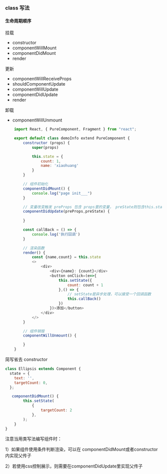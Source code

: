 ### class 写法

#### 生命周期顺序

挂载
* constructor
* componentWillMount
* componentDidMount
* render

更新
* componentWillReceiveProps
* shouldComponentUpdate
* componentWillUpdate
* componentDidUpdate
* render
  
卸载
* componentWillUnmount


```js
    import React, { PureComponent, Fragment } from "react";

    export default class demoInfo extend PureComponent {
        constructor (props) {
            super(props)

            this.state = {
                count: 1,
                name: 'xiaohuang'
            }
        }

        // 组件初始化
        componentDidMount() {
            console.log("page init___")
        }

        // 变量改变触发 preProps 包含 props里的变量， preState则包含this.state变量变化，在这里做监听处理
        componentDidUpdate(preProps,preState) {
            
        }

        const callBack = () => {
            console.log('执行回调')
        }

        // 渲染函数
        render() {
            const {name,count} = this.state
            <>
                <div>
                    <div>{name}: {count}</div>
                    <button onClick=(e=>{
                        this.setState({
                            count: count + 1
                        },() => {
                            // setState是异步处理，可以接受一个回调函数
                            this.callBack()
                        })
                    })>添加</button>
                </div>
            </>
        }

        // 组件销毁
        componentWillUnmount() {

        }
    }
```
简写省去 constructor
```js
class Ellipsis extends Component {
  state = {
    text: '',
    targetCount: 0,
  };

   componentDidMount() {
        this.setState(
            {
                targetCount: 2
            },
        ); 
    }
}
```
注意当用类写法编写组件时：

1）如果组件使用条件判断渲染，可以在 componentDidMount或者constructor内实现父传子

2）若使用css控制展示，则需要在componentDidUpdate里实现父传子